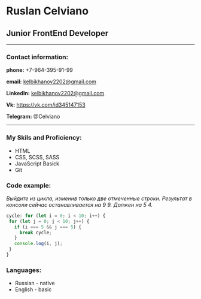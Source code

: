 # Ruslan Celviano

## Junior FrontEnd Developer

* * *

### Contact information:
**phone:** +7-964-395-91-99

**email:** kelbikhanov2202@gmail.com

**LinkedIn:**  kelbikhanov2202@gmail.com

**Vk:** https://vk.com/id345147153

**Telegram:** @Celviano

* * *

### My Skils and Proficiency:

- HTML 
- CSS, SCSS, SASS
- JavaScript Basick
- Git

### Code example:

*Выйдите из цикла, изменив только две отмеченные строки. Результат в консоли сейчас останавливается на 9 9. Должен на 5 4.*

```javascript
cycle: for (let i = 0; i < 10; i++) {
 for (let j = 0; j < 10; j++) {
   if (i === 5 && j === 5) {
     break cycle;
   }
   console.log(i, j);
 }
}
```

### Languages:

- Russian - native
- English - basic